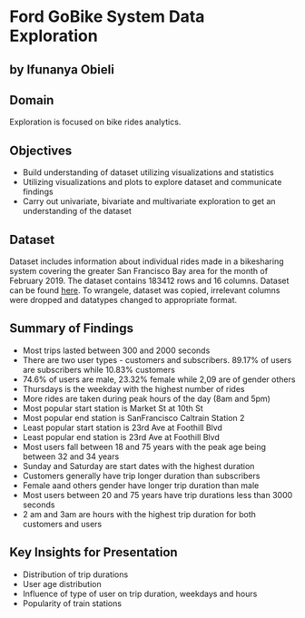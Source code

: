 # Ford GoBike System Data Exploration

## by Ifunanya Obieli


## Domain
Exploration is focused on bike rides analytics.


## Objectives
- Build understanding of dataset utilizing visualizations and statistics
- Utilizing visualizations and plots to explore dataset and communicate findings
- Carry out univariate, bivariate and multivariate exploration to get an understanding of the dataset

## Dataset
Dataset includes information about individual rides made in a bikesharing system covering the greater San Francisco Bay area for the month of February 2019. The dataset contains 183412 rows and 16 columns. Dataset can be found [here](https://video.udacity-data.com/topher/2020/October/5f91cf38_201902-fordgobike-tripdata/201902-fordgobike-tripdata.csv). To wrangele, dataset was copied, irrelevant columns were dropped and datatypes changed to appropriate format.

## Summary of Findings
- Most trips lasted between 300 and 2000 seconds
- There are two user types - customers and subscribers. 89.17% of users are subscribers while 10.83% customers
- 74.6% of users are male, 23.32% female while 2,09 are of gender others
- Thursdays is the weekday with the highest number of rides
- More rides are taken during peak hours of the day (8am and 5pm)
- Most popular start station is Market St at 10th St
- Most popular end station is SanFrancisco Caltrain Station 2
- Least popular start station is 23rd Ave at Foothill Blvd
- Least popular end station is 23rd Ave at Foothill Blvd
- Most users fall between 18 and 75 years with the peak age being between 32 and 34 years
- Sunday and Saturday are start dates with the highest duration
- Customers generally have trip longer duration than subscribers
- Female aand others gender have longer trip duration than male
- Most users between 20 and 75 years have trip durations less than 3000 seconds
- 2 am and 3am are hours with the highest trip duration for both customers and users


## Key Insights for Presentation
- Distribution of trip durations
- User age distribution
- Influence of type of user on trip duration, weekdays and hours
- Popularity of train stations



```python

```
